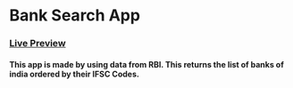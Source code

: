 # Bank Search App

### [Live Preview](https://quiet-peak-48956.herokuapp.com/)

#### This app is made by using data from RBI. This returns the list of banks of india ordered by their IFSC Codes.
